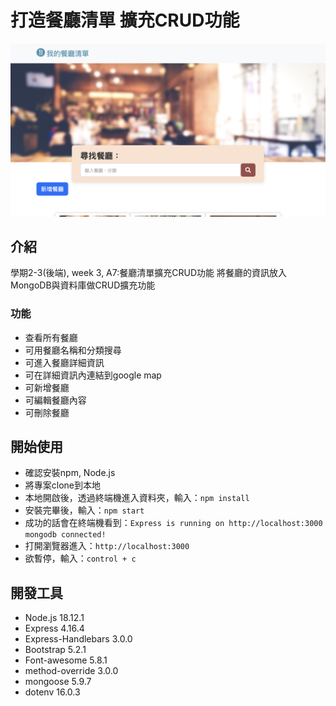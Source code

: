 # 打造餐廳清單 擴充CRUD功能
![cover](cover.png)

## 介紹
學期2-3(後端), week 3, A7:餐廳清單擴充CRUD功能
將餐廳的資訊放入MongoDB與資料庫做CRUD擴充功能

### 功能
* 查看所有餐廳
* 可用餐廳名稱和分類搜尋
* 可進入餐廳詳細資訊
* 可在詳細資訊內連結到google map
* 可新增餐廳
* 可編輯餐廳內容
* 可刪除餐廳


## 開始使用
* 確認安裝npm, Node.js
* 將專案clone到本地
* 本地開啟後，透過終端機進入資料夾，輸入：```npm install```
* 安裝完畢後，輸入：```npm start```
* 成功的話會在終端機看到：```Express is running on http://localhost:3000```
```mongodb connected!```
* 打開瀏覽器進入：```http://localhost:3000```
* 欲暫停，輸入：```control + c```

## 開發工具
* Node.js 18.12.1
* Express 4.16.4
* Express-Handlebars 3.0.0
* Bootstrap 5.2.1
* Font-awesome 5.8.1
* method-override 3.0.0
* mongoose 5.9.7
* dotenv 16.0.3
